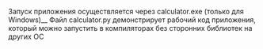 Запуск приложения осуществляется через calculator.exe (только для Windows)__
Файл calculator.py демонстрирует рабочий код приложения, который можно запустить в компиляторах без сторонних библиотек на других ОС
